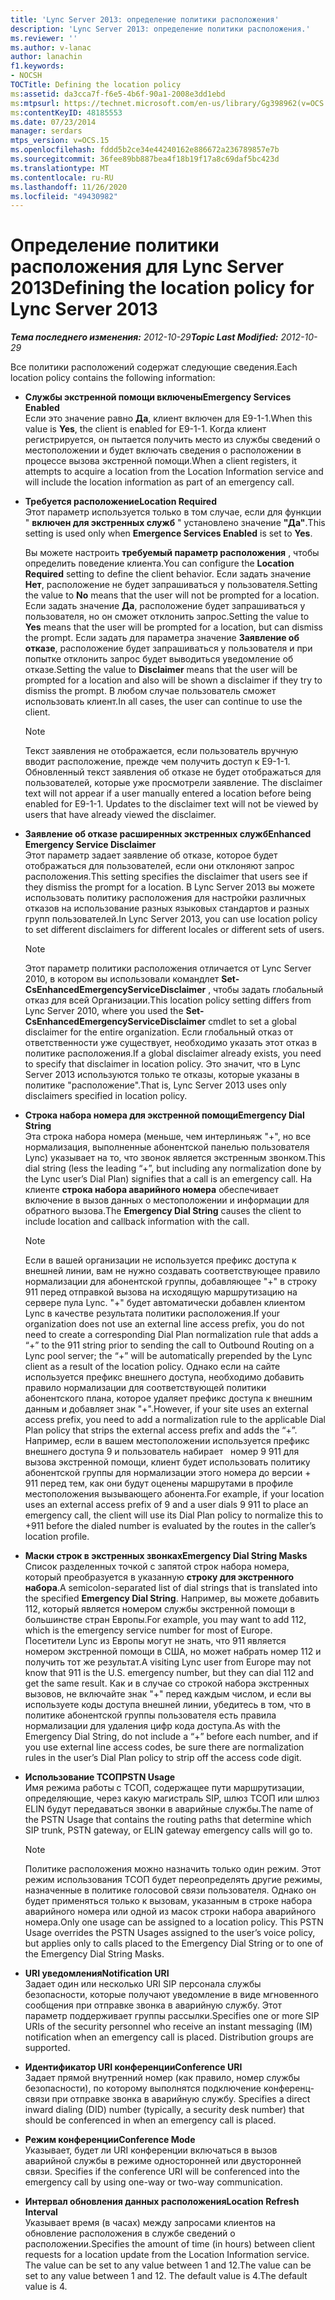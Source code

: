 ```yaml
---
title: 'Lync Server 2013: определение политики расположения'
description: 'Lync Server 2013: определение политики расположения.'
ms.reviewer: ''
ms.author: v-lanac
author: lanachin
f1.keywords:
- NOCSH
TOCTitle: Defining the location policy
ms:assetid: da3cca7f-f6e5-4b6f-90a1-2008e3dd1ebd
ms:mtpsurl: https://technet.microsoft.com/en-us/library/Gg398962(v=OCS.15)
ms:contentKeyID: 48185553
ms.date: 07/23/2014
manager: serdars
mtps_version: v=OCS.15
ms.openlocfilehash: fddd5b2ce34e44240162e886672a236789857e7b
ms.sourcegitcommit: 36fee89bb887bea4f18b19f17a8c69daf5bc423d
ms.translationtype: MT
ms.contentlocale: ru-RU
ms.lasthandoff: 11/26/2020
ms.locfileid: "49430982"
---
```

# <a name="defining-the-location-policy-for-lync-server-2013"></a><span data-ttu-id="f0b46-103">Определение политики расположения для Lync Server 2013</span><span class="sxs-lookup"><span data-stu-id="f0b46-103">Defining the location policy for Lync Server 2013</span></span>

<div data-xmlns="http://www.w3.org/1999/xhtml">

<div class="topic" data-xmlns="http://www.w3.org/1999/xhtml" data-msxsl="urn:schemas-microsoft-com:xslt" data-cs="https://msdn.microsoft.com/">

<div data-asp="https://msdn2.microsoft.com/asp">



</div>

<div id="mainSection">

<div id="mainBody"><span data-ttu-id="f0b46-104">

<span> </span></span><span class="sxs-lookup"><span data-stu-id="f0b46-104">

<span> </span></span></span>

<span data-ttu-id="f0b46-105">_**Тема последнего изменения:** 2012-10-29_</span><span class="sxs-lookup"><span data-stu-id="f0b46-105">_**Topic Last Modified:** 2012-10-29_</span></span>

<span data-ttu-id="f0b46-106">Все политики расположений содержат следующие сведения.</span><span class="sxs-lookup"><span data-stu-id="f0b46-106">Each location policy contains the following information:</span></span>

  - <span data-ttu-id="f0b46-107">**Службы экстренной помощи включены**</span><span class="sxs-lookup"><span data-stu-id="f0b46-107">**Emergency Services Enabled**</span></span>  
    <span data-ttu-id="f0b46-108">Если это значение равно **Да**, клиент включен для E9-1-1.</span><span class="sxs-lookup"><span data-stu-id="f0b46-108">When this value is **Yes**, the client is enabled for E9-1-1.</span></span> <span data-ttu-id="f0b46-109">Когда клиент регистрируется, он пытается получить место из службы сведений о местоположении и будет включать сведения о расположении в процессе вызова экстренной помощи.</span><span class="sxs-lookup"><span data-stu-id="f0b46-109">When a client registers, it attempts to acquire a location from the Location Information service and will include the location information as part of an emergency call.</span></span>

<!-- end list -->

  - <span data-ttu-id="f0b46-110">**Требуется расположение**</span><span class="sxs-lookup"><span data-stu-id="f0b46-110">**Location Required**</span></span>  
    <span data-ttu-id="f0b46-111">Этот параметр используется только в том случае, если для функции " **включен для экстренных служб** " установлено значение **"Да"**.</span><span class="sxs-lookup"><span data-stu-id="f0b46-111">This setting is used only when **Emergence Services Enabled** is set to **Yes**.</span></span>
    
    <span data-ttu-id="f0b46-112">Вы можете настроить **требуемый параметр расположения** , чтобы определить поведение клиента.</span><span class="sxs-lookup"><span data-stu-id="f0b46-112">You can configure the **Location Required** setting to define the client behavior.</span></span> <span data-ttu-id="f0b46-113">Если задать значение **Нет**, расположение не будет запрашиваться у пользователя.</span><span class="sxs-lookup"><span data-stu-id="f0b46-113">Setting the value to **No** means that the user will not be prompted for a location.</span></span> <span data-ttu-id="f0b46-114">Если задать значение **Да**, расположение будет запрашиваться у пользователя, но он сможет отклонить запрос.</span><span class="sxs-lookup"><span data-stu-id="f0b46-114">Setting the value to **Yes** means that the user will be prompted for a location, but can dismiss the prompt.</span></span> <span data-ttu-id="f0b46-115">Если задать для параметра значение **Заявление об отказе**, расположение будет запрашиваться у пользователя и при попытке отклонить запрос будет выводиться уведомление об отказе.</span><span class="sxs-lookup"><span data-stu-id="f0b46-115">Setting the value to **Disclaimer** means that the user will be prompted for a location and also will be shown a disclaimer if they try to dismiss the prompt.</span></span> <span data-ttu-id="f0b46-116">В любом случае пользователь сможет использовать клиент.</span><span class="sxs-lookup"><span data-stu-id="f0b46-116">In all cases, the user can continue to use the client.</span></span>
    
    <div>
    

    > [!NOTE]  
    > <span data-ttu-id="f0b46-p103">Текст заявления не отображается, если пользователь вручную вводит расположение, прежде чем получить доступ к E9-1-1. Обновленный текст заявления об отказе не будет отображаться для пользователей, которые уже просмотрели заявление. </span><span class="sxs-lookup"><span data-stu-id="f0b46-p103">The disclaimer text will not appear if a user manually entered a location before being enabled for E9-1-1. Updates to the disclaimer text will not be viewed by users that have already viewed the disclaimer.</span></span>

    
    </div>

<!-- end list -->

  - <span data-ttu-id="f0b46-119">**Заявление об отказе расширенных экстренных служб**</span><span class="sxs-lookup"><span data-stu-id="f0b46-119">**Enhanced Emergency Service Disclaimer**</span></span>  
    <span data-ttu-id="f0b46-120">Этот параметр задает заявление об отказе, которое будет отображаться для пользователей, если они отклоняют запрос расположения.</span><span class="sxs-lookup"><span data-stu-id="f0b46-120">This setting specifies the disclaimer that users see if they dismiss the prompt for a location.</span></span> <span data-ttu-id="f0b46-121">В Lync Server 2013 вы можете использовать политику расположения для настройки различных отказов на использование разных языковых стандартов и разных групп пользователей.</span><span class="sxs-lookup"><span data-stu-id="f0b46-121">In Lync Server 2013, you can use location policy to set different disclaimers for different locales or different sets of users.</span></span>
    
    <div>
    

    > [!NOTE]  
    > <span data-ttu-id="f0b46-122">Этот параметр политики расположения отличается от Lync Server 2010, в котором вы использовали командлет <STRONG>Set-CsEnhancedEmergencyServiceDisclaimer</STRONG> , чтобы задать глобальный отказ для всей Организации.</span><span class="sxs-lookup"><span data-stu-id="f0b46-122">This location policy setting differs from Lync Server 2010, where you used the <STRONG>Set-CsEnhancedEmergencyServiceDisclaimer</STRONG> cmdlet to set a global disclaimer for the entire organization.</span></span> <span data-ttu-id="f0b46-123">Если глобальный отказ от ответственности уже существует, необходимо указать этот отказ в политике расположения.</span><span class="sxs-lookup"><span data-stu-id="f0b46-123">If a global disclaimer already exists, you need to specify that disclaimer in location policy.</span></span> <span data-ttu-id="f0b46-124">Это значит, что в Lync Server 2013 используются только те отказы, которые указаны в политике "расположение".</span><span class="sxs-lookup"><span data-stu-id="f0b46-124">That is, Lync Server 2013 uses only disclaimers specified in location policy.</span></span>

    
    </div>

<!-- end list -->

  - <span data-ttu-id="f0b46-125">**Строка набора номера для экстренной помощи**</span><span class="sxs-lookup"><span data-stu-id="f0b46-125">**Emergency Dial String**</span></span>  
    <span data-ttu-id="f0b46-126">Эта строка набора номера (меньше, чем интерлиньяж "+", но все нормализация, выполненные абонентской панелью пользователя Lync) указывает на то, что звонок является экстренным звонком.</span><span class="sxs-lookup"><span data-stu-id="f0b46-126">This dial string (less the leading “+”, but including any normalization done by the Lync user’s Dial Plan) signifies that a call is an emergency call.</span></span> <span data-ttu-id="f0b46-127">На клиенте **строка набора аварийного номера** обеспечивает включение в вызов данных о местоположении и информации для обратного вызова.</span><span class="sxs-lookup"><span data-stu-id="f0b46-127">The **Emergency Dial String** causes the client to include location and callback information with the call.</span></span>
    
    <div>
    

    > [!NOTE]  
    > <span data-ttu-id="f0b46-128">Если в вашей организации не используется префикс доступа к внешней линии, вам не нужно создавать соответствующее правило нормализации для абонентской группы, добавляющее "+" в строку 911 перед отправкой вызова на исходящую маршрутизацию на сервере пула Lync. "+" будет автоматически добавлен клиентом Lync в качестве результата политики расположения.</span><span class="sxs-lookup"><span data-stu-id="f0b46-128">If your organization does not use an external line access prefix, you do not need to create a corresponding Dial Plan normalization rule that adds a “+” to the 911 string prior to sending the call to Outbound Routing on a Lync pool server; the “+” will be automatically prepended by the Lync client as a result of the location policy.</span></span> <span data-ttu-id="f0b46-129">Однако если на сайте используется префикс внешнего доступа, необходимо добавить правило нормализации для соответствующей политики абонентского плана, которое удаляет префикс доступа к внешним данным и добавляет знак "+".</span><span class="sxs-lookup"><span data-stu-id="f0b46-129">However, if your site uses an external access prefix, you need to add a normalization rule to the applicable Dial Plan policy that strips the external access prefix and adds the “+”.</span></span> <span data-ttu-id="f0b46-130">Например, если в вашем местоположении используется префикс внешнего доступа 9 и пользователь набирает &nbsp; номер 9 911 для вызова экстренной помощи, клиент будет использовать политику абонентской группы для нормализации этого номера до версии + 911 перед тем, как они будут оценены маршрутами в профиле местоположения вызывающего абонента.</span><span class="sxs-lookup"><span data-stu-id="f0b46-130">For example, if your location uses an external access prefix of 9 and a user dials 9&nbsp;911 to place an emergency call, the client will use its Dial Plan policy to normalize this to +911 before the dialed number is evaluated by the routes in the caller’s location profile.</span></span>

    
    </div>

<!-- end list -->

  - <span data-ttu-id="f0b46-131">**Маски строк в экстренных звонках**</span><span class="sxs-lookup"><span data-stu-id="f0b46-131">**Emergency Dial String Masks**</span></span>  
    <span data-ttu-id="f0b46-132">Список разделенных точкой с запятой строк набора номера, который преобразуется в указанную **строку для экстренного набора**.</span><span class="sxs-lookup"><span data-stu-id="f0b46-132">A semicolon-separated list of dial strings that is translated into the specified **Emergency Dial String**.</span></span> <span data-ttu-id="f0b46-133">Например, вы можете добавить 112, который является номером службы экстренной помощи в большинстве стран Европы.</span><span class="sxs-lookup"><span data-stu-id="f0b46-133">For example, you may want to add 112, which is the emergency service number for most of Europe.</span></span> <span data-ttu-id="f0b46-134">Посетители Lync из Европы могут не знать, что 911 является номером экстренной помощи в США, но может набрать номер 112 и получить тот же результат.</span><span class="sxs-lookup"><span data-stu-id="f0b46-134">A visiting Lync user from Europe may not know that 911 is the U.S. emergency number, but they can dial 112 and get the same result.</span></span> <span data-ttu-id="f0b46-135">Как и в случае со строкой набора экстренных вызовов, не включайте знак "+" перед каждым числом, и если вы используете коды доступа внешней линии, убедитесь в том, что в политике абонентской группы пользователя есть правила нормализации для удаления цифр кода доступа.</span><span class="sxs-lookup"><span data-stu-id="f0b46-135">As with the Emergency Dial String, do not include a “+” before each number, and if you use external line access codes, be sure there are normalization rules in the user’s Dial Plan policy to strip off the access code digit.</span></span>

<!-- end list -->

  - <span data-ttu-id="f0b46-136">**Использование ТСОП**</span><span class="sxs-lookup"><span data-stu-id="f0b46-136">**PSTN Usage**</span></span>  
    <span data-ttu-id="f0b46-137">Имя режима работы с ТСОП, содержащее пути маршрутизации, определяющие, через какую магистраль SIP, шлюз ТСОП или шлюз ELIN будут передаваться звонки в аварийные службы.</span><span class="sxs-lookup"><span data-stu-id="f0b46-137">The name of the PSTN Usage that contains the routing paths that determine which SIP trunk, PSTN gateway, or ELIN gateway emergency calls will go to.</span></span>
    
    <div>
    

    > [!NOTE]  
    > <span data-ttu-id="f0b46-p109">Политике расположения можно назначить только один режим. Этот режим использования ТСОП будет переопределять другие режимы, назначенные в политике голосовой связи пользователя. Однако он будет применяться только к вызовам, указанным в строке набора аварийного номера или одной из масок строки набора аварийного номера.</span><span class="sxs-lookup"><span data-stu-id="f0b46-p109">Only one usage can be assigned to a location policy. This PSTN Usage overrides the PSTN Usages assigned to the user’s voice policy, but applies only to calls placed to the Emergency Dial String or to one of the Emergency Dial String Masks.</span></span>

    
    </div>

<!-- end list -->

  - <span data-ttu-id="f0b46-140">**URI уведомления**</span><span class="sxs-lookup"><span data-stu-id="f0b46-140">**Notification URI**</span></span>  
    <span data-ttu-id="f0b46-p110">Задает один или несколько URI SIP персонала службы безопасности, которые получают уведомление в виде мгновенного сообщения при отправке звонка в аварийную службу. Этот параметр поддерживает группы рассылки.</span><span class="sxs-lookup"><span data-stu-id="f0b46-p110">Specifies one or more SIP URIs of the security personnel who receive an instant messaging (IM) notification when an emergency call is placed. Distribution groups are supported.</span></span>

<!-- end list -->

  - <span data-ttu-id="f0b46-143">**Идентификатор URI конференции**</span><span class="sxs-lookup"><span data-stu-id="f0b46-143">**Conference URI**</span></span>  
    <span data-ttu-id="f0b46-144">Задает прямой внутренний номер (как правило, номер службы безопасности), по которому выполнятся подключение конференц-связи при отправке звонка в аварийную службу.  </span><span class="sxs-lookup"><span data-stu-id="f0b46-144">Specifies a direct inward dialing (DID) number (typically, a security desk number) that should be conferenced in when an emergency call is placed.</span></span>

<!-- end list -->

  - <span data-ttu-id="f0b46-145">**Режим конференции**</span><span class="sxs-lookup"><span data-stu-id="f0b46-145">**Conference Mode**</span></span>  
    <span data-ttu-id="f0b46-146">Указывает, будет ли URI конференции включаться в вызов аварийной службы в режиме односторонней или двусторонней связи. </span><span class="sxs-lookup"><span data-stu-id="f0b46-146">Specifies if the conference URI will be conferenced into the emergency call by using one-way or two-way communication.</span></span>

<!-- end list -->

  - <span data-ttu-id="f0b46-147">**Интервал обновления данных расположения**</span><span class="sxs-lookup"><span data-stu-id="f0b46-147">**Location Refresh Interval**</span></span>  
    <span data-ttu-id="f0b46-148">Указывает время (в часах) между запросами клиентов на обновление расположения в службе сведений о расположении.</span><span class="sxs-lookup"><span data-stu-id="f0b46-148">Specifies the amount of time (in hours) between client requests for a location update from the Location Information service.</span></span> <span data-ttu-id="f0b46-149">The value can be set to any value between 1 and 12.</span><span class="sxs-lookup"><span data-stu-id="f0b46-149">The value can be set to any value between 1 and 12.</span></span> <span data-ttu-id="f0b46-150">The default value is 4.</span><span class="sxs-lookup"><span data-stu-id="f0b46-150">The default value is 4.</span></span>

<span data-ttu-id="f0b46-151"></div>

<span> </span>

</div>

</div>

</span><span class="sxs-lookup"><span data-stu-id="f0b46-151"></div>

<span> </span>

</div>

</div>

</span></span></div>


